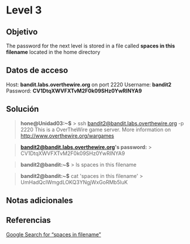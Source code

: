 # Level 3

## Objetivo
The password for the next level is stored in a file called **spaces in this filename** located in the home directory

## Datos de acceso
Host: **bandit.labs.overthewire.org** on port 2220
Username: **bandit2**
Password: **CV1DtqXWVFXTvM2F0k09SHz0YwRINYA9**

## Solución
>**hone@Unidad03:~$** \> ssh bandit2@bandit.labs.overthewire.org -p 2220
This is a OverTheWire game server. More information on http://www.overthewire.org/wargames

>**bandit2@bandit.labs.overthewire.org's password:** 
\> CV1DtqXWVFXTvM2F0k09SHz0YwRINYA9

>**bandit2@bandit:~$** \> ls
spaces in this filename

>**bandit2@bandit:~$** cat 'spaces in this filename' 
\> UmHadQclWmgdLOKQ3YNgjWxGoRMb5luK

## Notas adicionales
## Referencias
[Google Search for “spaces in filename”](https://www.google.com/search?q=spaces+in+filename)